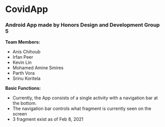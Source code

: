 # CovidApp

### Android App made by Honors Design and Development Group 5

**Team Members:**

- Anis Chihoub
- Irfan Peer
- Kevin Lin
- Mohamed Amine Smires
- Parth Vora
- Srinu Koritela

**Basic Functions:**

- Currently, the App consists of a single activity with a navigation bar at the bottom.
- The navigation bar controls what fragment is currently seen on the screen
- 3 fragment exist as of Feb 8, 2021

